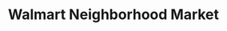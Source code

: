 ---
title: "Walmart Neighborhood Market"
url: /albuquerque/walmart-neighborhood-market-unser-boulevard-northwest/
shop: Supermarkt
---
